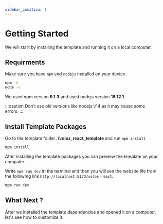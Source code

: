 ```yaml
---
sidebar_position: 1
---
```


# Getting Started

We will start by installing the template and running it on a local computer.

## Requirments

Make sure you have `npm` and `nodejs` installed on your device.

```bash
npm -v
node -v
```

We used npm version **9.1.3** and used nodejs version **18.12.1**.

:::caution
Don't use old versions like nodejs v14 as it may cause some errors.
:::

## Install Template Packages

Go to the template folder **./volos_react_template** and run `npm install`

```bash
npm install
```

After installing the template packages you can preview the template on your computer.

Write `npm run dev` in the terminal and then you will see the website life from the following link `http://localhost:5173/volos-react`.

```bash
npm run dev
```

## What Next ?

After we installed the template dependencies and opened it on a computer, let's see how to customize it.
